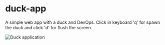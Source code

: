 # duck-app
A simple web app with a duck and DevOps.
Click in keyboard 'q' for spawn the duck and click 'd' for flush the screen.

![Duck application](https://github.com/Matteo29-mar/duck-app/actions/workflows/docker-publish.yml/badge.svg)
